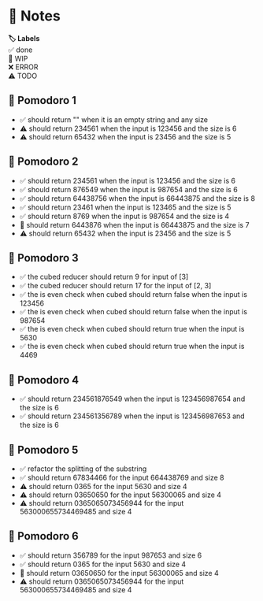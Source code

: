# 📝 Notes

**🏷️ Labels**  
✅ done  
🚧 WIP  
❌ ERROR  
⚠ TODO

## 🍅 Pomodoro 1

- ✅ should return "" when it is an empty string and any size
- ⚠ should return 234561 when the input is 123456 and the size is 6
- ⚠ should return 65432 when the input is 23456 and the size is 5

## 🍅 Pomodoro 2

- ✅ should return 234561 when the input is 123456 and the size is 6
- ✅ should return 876549 when the input is 987654 and the size is 6
- ✅ should return 64438756 when the input is 66443875 and the size is 8
- ✅ should return 23461 when the input is 123465 and the size is 5
- ✅ should return 8769 when the input is 987654 and the size is 4
- 🚧 should return 6443876 when the input is 66443875 and the size is 7
- ⚠ should return 65432 when the input is 23456 and the size is 5

## 🍅 Pomodoro 3

- ✅ the cubed reducer should return 9 for input of [3]
- ✅ the cubed reducer should return 17 for the input of [2, 3]
- ✅ the is even check when cubed should return false when the input is 123456
- ✅ the is even check when cubed should return false when the input is 987654
- ✅ the is even check when cubed should return true when the input is 5630
- ✅ the is even check when cubed should return true when the input is 4469

## 🍅 Pomodoro 4

- ✅ should return 234561876549 when the input is 123456987654 and the size is 6
- ✅ should return 234561356789 when the input is 123456987653 and the size is 6

## 🍅 Pomodoro 5

- ✅ refactor the splitting of the substring
- ✅ should return 67834466 for the input 664438769 and size 8
- ⚠ should return 0365 for the input 5630 and size 4
- ⚠ should return 03650650 for the input 56300065 and size 4
- ⚠ should return 0365065073456944 for the input 563000655734469485 and size 4

## 🍅 Pomodoro 6

- ✅ should return 356789 for the input 987653 and size 6
- ✅ should return 0365 for the input 5630 and size 4
- 🚧 should return 03650650 for the input 56300065 and size 4
- ⚠ should return 0365065073456944 for the input 563000655734469485 and size 4
